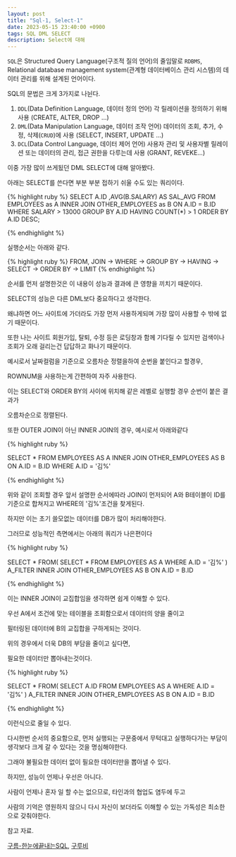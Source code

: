 ```yaml
---
layout: post
title: "Sql-1, Select-1"
date: 2023-05-15 23:40:00 +0900
tags: SQL DML SELECT
description: Select에 대해
---
```


`SQL`은 Structured Query Language(구조적 질의 언어)의 줄임말로 `RDBMS`, Relational database management system(관계형 데이터베이스 관리 시스템)의 데이터 관리를 위해 설계된 언어이다.

SQL의 문법은 크게 3가지로 나뉜다.

1. `DDL`(Data Definition Language, 데이터 정의 언어)
   각 릴레이션을 정의하기 위해 사용 (CREATE, ALTER, DROP ...)
2. `DML`(Data Manipulation Language, 데이터 조작 언어)
   데이터의 조회, 추가, 수정, 삭제(`CRUD`)에 사용 (SELECT, INSERT, UPDATE ...)
3. `DCL`(Data Control Language, 데이터 제어 언어)
   사용자 관리 및 사용자별 릴레이션 또는 데이터의 관리, 접근 권한을 다루는데 사용 (GRANT, REVEKE...)

이중 가장 많이 쓰게됬던 DML SELECT에 대해 알아봤다.

아래는 SELECT를 쓴다면 부분 부분 접하기 쉬울 수도 있는 쿼리이다.

{% highlight ruby %}
SELECT
A.ID
,AVG(B.SALARY) AS SAL_AVG
FROM EMPLOYEES as A
INNER JOIN OTHER_EMPLOYEES as B
ON A.ID = B.ID
WHERE SALARY > 13000
GROUP BY A.ID
HAVING COUNT(\*) > 1
ORDER BY A.ID DESC;

{% endhighlight %}

실행순서는 아래와 같다.

{% highlight ruby %}
FROM, JOIN -> WHERE -> GROUP BY -> HAVING -> SELECT -> ORDER BY -> LIMIT
{% endhighlight %}

순서를 먼저 설명한것은 이 내용이 성능과 결과에 큰 영향을 끼치기 때문이다.

SELECT의 성능은 다른 DML보다 중요하다고 생각한다.

왜냐하면 어느 사이트에 가더라도 가장 먼저 사용하게되며 가장 많이 사용할 수 밖에 없기 때문이다.

또한 나는 사이트 회원가입, 탈퇴, 수정 등은 로딩창과 함께 기다릴 수 있지만 검색이나 조회가 오래 걸리는건 답답하고 화나기 때문이다.

예시로서 날짜컬럼을 기준으로 오름차순 정렬을하여 순번을 붙인다고 할경우,

ROWNUM을 사용하는게 간편하여 자주 사용한다.

이는 SELECT와 ORDER BY의 사이에 위치해 같은 레벨로 실행할 경우 순번이 붙은 결과가

오름차순으로 정렬된다.

또한 OUTER JOIN이 아닌 INNER JOIN의 경우, 예시로서 아래와같다

{% highlight ruby %}

SELECT \*
FROM EMPLOYEES AS A
INNER JOIN OTHER_EMPLOYEES AS B
ON A.ID = B.ID
WHERE A.ID = '김%'

{% endhighlight %}

위와 같이 조회할 경우 앞서 설명한 순서에따라
JOIN이 먼저되어 A와 B테이블이 ID를 기준으로 합쳐지고 WHERE의 '김%'조건을 찾게된다.

하지만 이는 초기 쓸모없는 데이터를 DB가 많이 처리해야한다.

그러므로 성능적인 측면에서는 아래의 쿼리가 나은편이다

{% highlight ruby %}

SELECT \*
FROM(
SELECT \*
FROM EMPLOYEES AS A
WHERE A.ID = '김%'
) A_FILTER
INNER JOIN OTHER_EMPLOYEES AS B
ON A.ID = B.ID

{% endhighlight %}

이는 INNER JOIN이 교집합임을 생각하면 쉽게 이해할 수 있다.

우선 A에서 조건에 맞는 테이블을 조회함으로서 데이터의 양을 줄이고

필터링된 데이터에 B의 교집합을 구하게되는 것이다.

위의 경우에서 더욱 DB의 부담을 줄이고 싶다면,

필요한 데이터만 뽑아내는것이다.

{% highlight ruby %}

SELECT \*
FROM(
SELECT A.ID
FROM EMPLOYEES AS A
WHERE A.ID = '김%'
) A_FILTER
INNER JOIN OTHER_EMPLOYEES AS B
ON A.ID = B.ID

{% endhighlight %}

이런식으로 줄일 수 있다.

다시한번 순서의 중요함으로, 먼저 실행되는 구문중에서 무턱대고 실행하다가는 부담이 생각보다 크게 갈 수 있다는 것을 명심해야한다.

그래야 불필요한 데이터 없이 필요한 데이터만을 뽑아낼 수 있다.

하지만, 성능이 언제나 우선은 아니다.

사람이 언제나 혼자 일 할 수는 없으므로, 타인과의 협업도 염두에 두고

사람의 기억은 영원하지 않으니 다시 자신이 보더라도 이해할 수 있는 가독성은 최소한으로 갖춰야한다.

참고 자료.

[구름-한눈에끝내는SQL],
[구루비]

[구름-한눈에끝내는SQL]: https://edu.goorm.io/learn/lecture/15413/%ED%95%9C-%EB%88%88%EC%97%90-%EB%81%9D%EB%82%B4%EB%8A%94-sql/lesson/767683/sql%EC%9D%B4%EB%9E%80
[구루비]: http://www.gurubee.net

